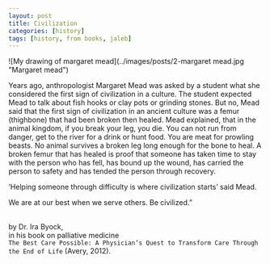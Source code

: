 ```yaml
---
layout: post
title: Civilization
categories: [history]
tags: [history, from books, jaleb]
---
```



![My drawing of margaret mead](../images/posts/2-margaret mead.jpg "Margaret mead")


Years ago, anthropologist Margaret Mead was asked by a student what she considered the first sign of civilization in a culture. The student expected Mead to talk about fish hooks or clay pots or grinding stones. But no, Mead said that the first sign of civilization in an ancient culture was a femur (thighbone) that had been broken then healed. Mead explained, that in the animal kingdom, if you break your leg, you die. You can not run from danger, get to the river for a drink or hunt food. You are meat for prowling beasts. No animal survives a broken leg long enough for the bone to heal. A broken femur that has healed is proof that someone has taken time to stay with the person who has fell, has bound up the wound, has carried the person to safety and has tended the person through recovery.<br>

‘Helping someone through difficulty is where civilization starts’ said Mead.<br>

We are at our best when we serve others. Be civilized.”<br><br>

by Dr. Ira Byock,<br>
in his book on palliative medicine <br>
`The Best Care Possible: A Physician’s Quest to Transform Care Through the End of Life` (Avery, 2012).
